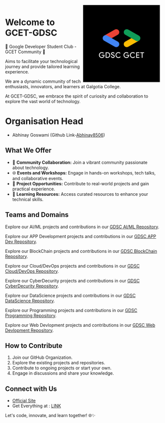 <img src="logo.png" alt="GCET-GDSC Logo" align="right" width="250">

# Welcome to GCET-GDSC 

🤍 Google Developer Student Club - GCET Community 🤍

Aims to facilitate your technological journey and provide tailored learning experience.

We are a dynamic community of tech enthusiasts, innovators, and learners at Galgotia College. 

At GCET-GDSC, we embrace the spirit of curiosity and collaboration to explore the vast world of technology.

# Organisation Head
- Abhinay Goswami (Github Link-[Abhinay8506](https://github.com/Abhinay8506))

## What We Offer

- 🤝 **Community Collaboration:** Join a vibrant community passionate about technology.
- 🌐 **Events and Workshops:** Engage in hands-on workshops, tech talks, and collaborative events.
- 🚀 **Project Opportunities:** Contribute to real-world projects and gain practical experience.
- 🌟 **Learning Resources:** Access curated resources to enhance your technical skills.

## Teams and Domains

Explore our AI/ML projects and contributions in our [GDSC AI/ML Repository](https://github.com/orgs/GDSC-GCET/teams/gdsc-ai-ml).

Explore our APP Development projects and contributions in our [GDSC APP Dev Repository](https://github.com/orgs/GDSC-GCET/teams/gdsc-app-development).

Explore our BlockChain projects and contributions in our [GDSC BlockChain Repository](https://github.com/orgs/GDSC-GCET/teams/gdsc-blockchain).

Explore our Cloud/DevOps projects and contributions in our [GDSC Cloud/DevOps Repository](https://github.com/orgs/GDSC-GCET/teams/gdsc-cloud-devops).

Explore our CyberDecurity projects and contributions in our [GDSC CyberDecurity Repository](https://github.com/orgs/GDSC-GCET/teams/gdsc-cybersecurity).

Explore our DataScience projects and contributions in our [GDSC DataScience Repository](https://github.com/orgs/GDSC-GCET/teams/gdsc-datascience).

Explore our Programming projects and contributions in our [GDSC Programming Repository](https://github.com/orgs/GDSC-GCET/teams/gdsc-programming).

Explore our Web Devlopment projects and contributions in our [GDSC Web Devlopment Repository](https://github.com/orgs/GDSC-GCET/teams/gdsc-web-development).

## How to Contribute

1. Join our GitHub Organization.
2. Explore the existing projects and repositories.
3. Contribute to ongoing projects or start your own.
4. Engage in discussions and share your knowledge.

## Connect with Us

- [Official Site](https://gdsc.community.dev/galgotias-college-of-engineering-technology-greater-noida/)
- Get Everything at : [LINK](https://linktr.ee/gdscgcet)

Let's code, innovate, and learn together! 🌐✨



